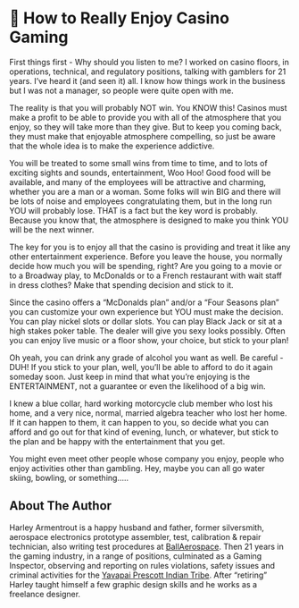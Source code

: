 # 🎲 How to Really Enjoy Casino Gaming

First things first - Why should you listen to me? I worked on casino floors, in operations,
technical, and regulatory positions, talking with gamblers for 21 years. I’ve heard it (and seen
it) all. I know how things work in the business but I was not a manager, so people were quite
open with me.

The reality is that you will probably NOT win. You KNOW this! Casinos must make a profit to
be able to provide you with all of the atmosphere that you enjoy, so they will take more than
they give. But to keep you coming back, they must make that enjoyable atmosphere
compelling, so just be aware that the whole idea is to make the experience addictive.

You will be treated to some small wins from time to time, and to lots of exciting sights and
sounds, entertainment, Woo Hoo! Good food will be available, and many of the employees
will be attractive and charming, whether you are a man or a woman. Some folks will win BIG
and there will be lots of noise and employees congratulating them, but in the long run YOU will
probably lose. THAT is a fact but the key word is probably. Because you know that, the
atmosphere is designed to make you think YOU will be the next winner.

The key for you is to enjoy all that the casino is providing and treat it like any other
entertainment experience. Before you leave the house, you normally decide how much you
will be spending, right? Are you going to a movie or to a Broadway play, to McDonalds or to a
French restaurant with wait staff in dress clothes? Make that spending decision and stick to it.

Since the casino offers a “McDonalds plan” and/or a “Four Seasons plan” you can customize
your own experience but YOU must make the decision. You can play nickel slots or dollar slots.
You can play Black Jack or sit at a high stakes poker table. The dealer will give you sexy looks
possibly. Often you can enjoy live music or a floor show, your choice, but stick to your plan!

Oh yeah, you can drink any grade of alcohol you want as well. Be careful - DUH! If you stick to
your plan, well, you’ll be able to afford to do it again someday soon. Just keep in mind that
what you’re enjoying is the ENTERTAINMENT, not a guarantee or even the likelihood of a big
win.

I knew a blue collar, hard working motorcycle club member who lost his home, and a very nice,
normal, married algebra teacher who lost her home. If it can happen to them, it can happen
to you, so decide what you can afford and go out for that kind of evening, lunch, or whatever,
but stick to the plan and be happy with the entertainment that you get.

You might even meet other people whose company you enjoy, people who enjoy activities
other than gambling. Hey, maybe you can all go water skiing, bowling, or something…..

## About The Author

Harley Armentrout is a happy husband and father, former silversmith, aerospace
electronics prototype assembler, test, calibration & repair technician, also
writing test procedures at [BallAerospace](https://www.ball.com/aerospace).
Then 21 years in the gaming industry, in a range of positions, culminated as
a Gaming Inspector, observing and reporting on rules violations, safety issues
and criminal activities for the [Yavapai Prescott Indian Tribe](https://buckyscasino.com/). After “retiring” Harley taught himself a few
graphic design skills and he works as a freelance designer.
